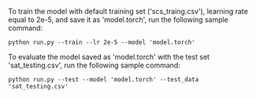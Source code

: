 To train the model with default training set ('scs_traing.csv'), learning rate equal to 2e-5, and save it as 'model.torch', run the following sample command:

`python run.py --train --lr 2e-5 --model 'model.torch'`

To evaluate the model saved as 'model.torch' with the test set 'sat_testing.csv', run the following sample command:

`python run.py --test --model 'model.torch' --test_data 'sat_testing.csv'`
